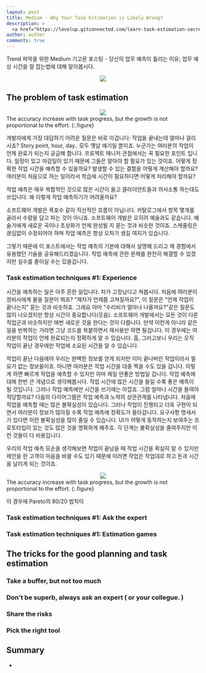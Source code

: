 ```yaml
---
layout: post
title: Medium - Why Your Task Estimation is Likely Wrong?
description: >
  <a href="https://levelup.gitconnected.com/learn-task-estimation-secrets-644e8cbca89e"> 원문 - Daniele Fontani </a>
author: author
comments: true
---
```


Trend 파악을 위한 Medium 기고문 포스팅 - 당신의 업무 예측이 틀리는 이유; 업무 예상 시간을 잘 잡는법에 대해 알아봅시다.

<center>
<img src="https://miro.medium.com/max/1400/1*RlGJWZ0CHVLyduh4Zc3SuA.png"/>
</center>

## The problem of task estimation

<center>
<img src="https://miro.medium.com/max/516/1*1oIoJMCGv92LQNpBqOdzQw.png"/>
</center>
The accuracy increase with task progress, but the growth is not proportional to the effort.
{:.figure}

개발자에게 가장 대답하기 어려운 질문은 바로 이겁니다: 작업을 끝내는데 얼마나 걸리시죠?
Story point, hour, day.. 모두 옛날 얘기일 뿐이죠. 누군가는 여러분의 작업이 언제 완료가 되는지 궁금해 합니다. 프로젝트 매니저 관점에서는 꼭 필요한 포인트 입니다. 일정이 있고 마감일이 있기 때문에 그들은 알아야 할 필요가 있는 것이죠. 어떻게 정확한 작업 시간을 예측할 수 있을까요? 발생할 수 있는 결함을 어떻게 계산해야 할까요? 여러분이 처음으로 하는 일이라서 학습에 시간이 필요하다면 어떻게 처리해야 할까요?

작업 예측은 매우 복합적인 것으로 많은 시간이 들고 클라이언트들과 의사소통 하는데도 쓰입니다. 왜 이렇게 작업 예측하기가 어려울까요?

소프트웨어 개발은 폭포수 같이 직선적인 흐름이 아닙니다. 카탈로그에서 항목 몇개를 골라서 수량을 담고 파는 것이 아니죠. 소프트웨어 개발은 오히려 예술과도 같습니다. 예술가에게 새로운 곡이나 초상화가 언제 완성될 지 묻는 것과 비슷한 것이죠. 스케줄링은 끊임없이 수정되어야 하며 작업 예측은 항상 오차가 생길 여지가 있습니다.

그렇기 때문에 이 포스트에서는 작업 예측의 기본에 대해서 설명해 드리고 제 경험에서 유용했던 기술을 공유해드리겠습니다. 작업 예측에 관한 문제를 완전히 해결할 수 있겠지만 실수를 줄이실 수는 있을겁니다.

### Task estimation techniques #1: Experience

시간을 예측하는 일은 아주 흔한 일입니다. 차가 고장났다고 쳐봅시다. 처음에 여러분이 정비사에게 물을 질문이 뭐죠? "제차가 언제쯤 고쳐질까요?", 이 질문은 "언제 작업이 끝나는지" 묻는 것과 비슷하죠. 그래요 아마 "수리비가 얼마나 나올까요?"같은 질문도 많이 나오겠지만 항상 시간이 중요합니다(웃음). 소프트웨어 개발에서는 모든 것이 다른 직업군과 비슷하지만 매번 새로운 것을 한다는 것이 다릅니다. 만약 이런게 아니라 같은 일을 반복하는 거라면 그냥 코드를 복붙하면서 재사용만 하면 될겁니다. 이 경우에는 여러분의 작업이 언제 완료되는지 정확하게 알 수 있습니다. 흠, 그러고보니 우리는 오직 작업이 끝난 경우에만 작업에 소요된 시간을 알 수 있습니다.

작업이 끝난 다음에야 우리는 완벽한 정보를 얻게 되지만 이미 끝나버린 작업이라서 필요가 없는 정보들이죠. 아니면 여러분은 작업 시간을 대충 찍을 수도 있을 겁니다. 이렇게 하면 빠르게 작업을 예측할 수 있지만 아마 제일 안좋은 방법일 겁니다. 작업 예측에 대해 한번 큰 개념으로 생각해봅시다. 작업 시간에 많은 시간을 들일 수록 좋은 예측이 될 것입니다. 그러나 작업 예측에만 시간을 쓰기에는 아깝죠. 그럼 얼마나 시간을 들여야 적당할까요? 다음의 다이어그램은 작업 예측과 노력의 상관관계를 나타냅니다. 처음에 작업을 예측할 때는 많은 불확실성이 있습니다. 그러나 작업이 진행되고 더욱 구현이 되면서 여러분이 정보가 많아질 수록 작업 예측에 정확도가 올라갑니다. 요구사항 명세서가 있다면 이런 불확실성을 많이 줄일 수 있습니다. UI가 어떻게 동작하는지 보여주는 프로토타입이 있는 것도 많은 것을 명확하게 해주죠. 각 단계는 불확실성을 줄여주지만 이런 것들이 다 비용입니다.

우리의 작업 예측 모순을 생각해보면 작업이 끝났을 때 작업 시간을 확실히 알 수 있지만 제안을 한 고객이 마음을 바꿀 수도 있기 때문에 이러면 작업은 작업대로 하고 돈과 시간을 날리게 되는 것이죠.

<center>
<img src="https://miro.medium.com/max/516/1*1oIoJMCGv92LQNpBqOdzQw.png"/>
</center>
The accuracy increase with task progress, but the growth is not proportional to the effort.
{:.figure}

이 경우에 Pareto의 80/20 법칙이
### Task estimation techniques #1: Ask the expert

### Task estimation techniques #1: Estimation games

## The tricks for the good planning and task estimation

### Take a buffer, but not too much

### Don't be superb, always ask an expert ( or your collegue. )

### Share the risks

### Pick the right tool

## Summary
*
